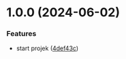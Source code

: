 # 1.0.0 (2024-06-02)


### Features

* start projek ([4def43c](https://github.com/muhkhr-tech/belajar-kasir-expressjs/commit/4def43c77fb97778061302ab38ea435c0d94c916))



